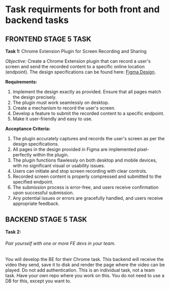 # Task requirments for both front and backend tasks

## FRONTEND STAGE 5 TASK

**Task 1:** Chrome Extension Plugin for Screen Recording and Sharing

*Objective:* Create a Chrome Extension plugin that can record a user's screen and send the recorded content to a specific online location (endpoint). The design specifications can be found here: [Figma Design](https://www.figma.com/file/SfVZFkRDgF1DbQR86eovnN/HelpMeOut?type=design&node-id=190-2117&mode=design&t=9P5048wPGKKv3vfO-0).

**Requirements:**
  1. Implement the design exactly as provided. Ensure that all pages match the design precisely.
  2. The plugin must work seamlessly on desktop.
  3. Create a mechanism to record the user's screen.
  4. Develop a feature to submit the recorded content to a specific endpoint.
  5. Make it user-friendly and easy to use.

**Acceptance Criteria:**
  1. The plugin accurately captures and records the user's screen as per the design specifications.
  2. All pages in the design provided in Figma are implemented pixel-perfectly within the plugin.
  3. The plugin functions flawlessly on both desktop and mobile devices, with no significant visual or usability issues.
  4. Users can initiate and stop screen recording with clear controls.
  5. Recorded screen content is properly compressed and submitted to the specified endpoint.
  6. The submission process is error-free, and users receive confirmation upon successful submission.
  7. Any potential issues or errors are gracefully handled, and users receive appropriate feedback.

## BACKEND STAGE 5 TASK

**Task 2:**
###### Pair yourself with one or more FE devs in your team.

You will develop the BE for their Chrome task.
This backend will receive the video they send, save it to disk and render the page where the video can be played. Do not add authentication. This is an individual task, not a team task. Have your own repo where you work on this. You do not need to use a DB for this, except you want to.
